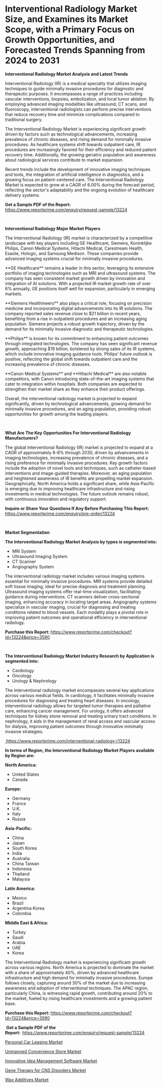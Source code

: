 <p><h1>Interventional Radiology Market Size, and Examines its Market Scope, with a Primary Focus on Growth Opportunities, and Forecasted Trends Spanning from 2024 to 2031</h1></p><p><strong>Interventional Radiology Market Analysis and Latest Trends</strong></p>
<p><p>Interventional Radiology (IR) is a medical specialty that utilizes imaging techniques to guide minimally invasive procedures for diagnostic and therapeutic purposes. It encompasses a range of practices including vascular interventions, biopsies, embolization, and local tumor ablation. By employing advanced imaging modalities like ultrasound, CT scans, and fluoroscopy, interventional radiologists can perform precise interventions that reduce recovery time and minimize complications compared to traditional surgery.</p><p>The Interventional Radiology Market is experiencing significant growth driven by factors such as technological advancements, increasing prevalence of chronic diseases, and rising demand for minimally invasive procedures. As healthcare systems shift towards outpatient care, IR procedures are increasingly favored for their efficiency and reduced patient recovery time. Additionally, the growing geriatric population and awareness about radiological services contribute to market expansion.</p><p>Recent trends include the development of innovative imaging techniques and tools, the integration of artificial intelligence in diagnostics, and a growing focus on patient-centered care. The Interventional Radiology Market is expected to grow at a CAGR of 6.00% during the forecast period, reflecting the sector's adaptability and the ongoing evolution of healthcare delivery systems.</p></p>
<p><strong>Get a Sample PDF of the Report:&nbsp;</strong> <a href="https://www.reportprime.com/enquiry/request-sample/13224?utm_campaign=1170&utm_medium=2&utm_source=Github&utm_content=ia&utm_term=25112024&utm_id=interventional-radiology">https://www.reportprime.com/enquiry/request-sample/13224</a></p>
<p>&nbsp;</p>
<p><strong>Interventional Radiology Major Market Players</strong></p>
<p><p>The Interventional Radiology (IR) market is characterized by a competitive landscape with key players including GE Healthcare, Siemens, Koninklijke Philips, Canon Medical Systems, Hitachi Medical, Carestream Health, Esaote, Hologic, and Samsung Medison. These companies provide advanced imaging systems crucial for minimally invasive procedures.</p><p>**GE Healthcare** remains a leader in this sector, leveraging its extensive portfolio of imaging technologies such as MRI and ultrasound systems. The company has seen consistent market growth driven by innovation and integration of AI solutions. With a projected IR market growth rate of over 6% annually, GE positions itself well for expansion, particularly in emerging markets.</p><p>**Siemens Healthineers** also plays a critical role, focusing on precision medicine and incorporating digital advancements into its IR solutions. The company reported sales revenue close to $21 billion in recent years, benefiting from a rise in outpatient procedures and an increasing aging population. Siemens projects a robust growth trajectory, driven by the demand for its minimally invasive diagnostic and therapeutic technologies.</p><p>**Philips** is known for its commitment to enhancing patient outcomes through integrated technologies. The company has seen significant revenue growth, approaching $19 billion, bolstered by strong sales of its IR systems, which include innovative imaging guidance tools. Philips' future outlook is positive, reflecting the global shift towards outpatient care and the increasing prevalence of chronic diseases.</p><p>**Canon Medical Systems** and **Hitachi Medical** are also notable competitors, with Canon introducing state-of-the-art imaging systems that cater to integration within hospitals. Both companies are expected to strengthen their market share as they enhance their product offerings.</p><p>Overall, the interventional radiology market is projected to expand significantly, driven by technological advancements, growing demand for minimally invasive procedures, and an aging population, providing robust opportunities for growth among the leading players.</p></p>
<p>&nbsp;</p>
<p><strong>What Are The Key Opportunities For Interventional Radiology Manufacturers?</strong></p>
<p><p>The global Interventional Radiology (IR) market is projected to expand at a CAGR of approximately 6-8% through 2030, driven by advancements in imaging technologies, increasing prevalence of chronic diseases, and a rising preference for minimally invasive procedures. Key growth factors include the adoption of novel tools and techniques, such as catheter-based interventions and image-guided therapies. Moreover, an aging population and heightened awareness of IR benefits are propelling market expansion. Geographically, North America holds a significant share, while Asia-Pacific is emerging due to improving healthcare infrastructure and rising investments in medical technologies. The future outlook remains robust, with continuous innovation and regulatory support.</p></p>
<p><strong>Inquire or Share Your Questions If Any Before Purchasing This Report:</strong> <a href="https://www.reportprime.com/enquiry/pre-order/13224?utm_campaign=1170&utm_medium=2&utm_source=Github&utm_content=ia&utm_term=25112024&utm_id=interventional-radiology">https://www.reportprime.com/enquiry/pre-order/13224</a></p>
<p>&nbsp;</p>
<p><strong>Market Segmentation</strong></p>
<p><strong>The Interventional Radiology Market Analysis by types is segmented into:</strong></p>
<p><ul><li>MRI System</li><li>Ultrasound Imaging System</li><li>CT Scanner</li><li>Angiography System</li></ul></p>
<p><p>The interventional radiology market includes various imaging systems essential for minimally invasive procedures. MRI systems provide detailed soft tissue imaging, ideal for precise diagnosis and treatment planning. Ultrasound imaging systems offer real-time visualization, facilitating guidance during interventions. CT scanners deliver cross-sectional imaging, enhancing accuracy in locating target areas. Angiography systems specialize in vascular imaging, crucial for diagnosing and treating conditions related to blood vessels. Each modality plays a pivotal role in improving patient outcomes and operational efficiency in interventional radiology.</p></p>
<p><strong>Purchase this Report:&nbsp;</strong><a href="https://www.reportprime.com/checkout?id=13224&price=3590&utm_campaign=1170&utm_medium=2&utm_source=Github&utm_content=ia&utm_term=25112024&utm_id=interventional-radiology">https://www.reportprime.com/checkout?id=13224&price=3590</a></p>
<p>&nbsp;</p>
<p><strong>The Interventional Radiology Market Industry Research by Application is segmented into:</strong></p>
<p><ul><li>Cardiology</li><li>Oncology</li><li>Urology & Nephrology</li></ul></p>
<p><p>The interventional radiology market encompasses several key applications across various medical fields. In cardiology, it facilitates minimally invasive procedures for diagnosing and treating heart diseases. In oncology, interventional radiology allows for targeted tumor therapies and palliative care, enhancing cancer management. For urology, it offers advanced techniques for kidney stone removal and treating urinary tract conditions. In nephrology, it aids in the management of renal access and vascular access for dialysis, improving patient outcomes through innovative minimally invasive strategies.</p></p>
<p><a href="https://www.reportprime.com/interventional-radiology-r13224?utm_campaign=1170&utm_medium=2&utm_source=Github&utm_content=ia&utm_term=25112024&utm_id=interventional-radiology">&nbsp;https://www.reportprime.com/interventional-radiology-r13224</a></p>
<p><strong>In terms of Region, the Interventional Radiology Market Players available by Region are:</strong></p>
<p>
    <p> <strong> North America: </strong>
        <ul>
            <li>United States</li>
            <li>Canada</li>
        </ul>
        </p> 
    <p> <strong> Europe: </strong>
        <ul>
            <li>Germany</li>
            <li>France</li>
            <li>U.K.</li>
            <li>Italy</li>
            <li>Russia</li>
        </ul>
        </p> 
    <p> <strong> Asia-Pacific: </strong>
        <ul>
            <li>China</li>
            <li>Japan</li>
            <li>South Korea</li>
            <li>India</li>
            <li>Australia</li>
            <li>China Taiwan</li>
            <li>Indonesia</li>
            <li>Thailand</li>
            <li>Malaysia</li>
        </ul>
        </p> 
    <p> <strong> Latin America: </strong>
        <ul>
            <li>Mexico</li>
            <li>Brazil</li>
            <li>Argentina Korea</li>
            <li>Colombia</li>
        </ul>
        </p> 
    <p> <strong> Middle East & Africa: </strong>
        <ul>
            <li>Turkey</li>
            <li>Saudi</li>
            <li>Arabia</li>
            <li>UAE</li>
            <li>Korea</li>
        </ul>
    </p>
    </p>
<p><p>The Interventional Radiology market is experiencing significant growth across various regions. North America is projected to dominate the market with a share of approximately 40%, driven by advanced healthcare infrastructure and high demand for minimally invasive procedures. Europe follows closely, capturing around 30% of the market due to increasing awareness and adoption of interventional techniques. The APAC region, particularly China, is witnessing rapid growth, contributing around 20% to the market, fueled by rising healthcare investments and a growing patient base.</p></p>
<p><strong>Purchase this Report: </strong><a href="https://www.reportprime.com/checkout?id=13224&price=3590&utm_campaign=1170&utm_medium=2&utm_source=Github&utm_content=ia&utm_term=25112024&utm_id=interventional-radiology">https://www.reportprime.com/checkout?id=13224&price=3590</a></p>
<p>&nbsp;<strong>Get a Sample PDF of the Report:&nbsp;&nbsp;</strong><a href="https://www.reportprime.com/enquiry/request-sample/13224?utm_campaign=1170&utm_medium=2&utm_source=Github&utm_content=ia&utm_term=25112024&utm_id=interventional-radiology">https://www.reportprime.com/enquiry/request-sample/13224</a></p>
<p><strong></strong></p>
<p><p><a href="https://www.linkedin.com/pulse/recent-analysis-personal-car-leasing-market-trends-share-qofye?utm_campaign=1170&utm_medium=2&utm_source=Github&utm_content=ia&utm_term=25112024&utm_id=interventional-radiology">Personal Car Leasing Market</a></p><p><a href="https://www.linkedin.com/pulse/global-unmanned-convenience-store-market-exploring-share-vxwoe?utm_campaign=1170&utm_medium=2&utm_source=Github&utm_content=ia&utm_term=25112024&utm_id=interventional-radiology">Unmanned Convenience Store Market</a></p><p><a href="https://issuu.com/reportprime-2/docs/innovative-idea-management-software_fdb43f03e385ef?utm_campaign=1170&utm_medium=2&utm_source=Github&utm_content=ia&utm_term=25112024&utm_id=interventional-radiology">Innovative Idea Management Software Market</a></p><p><a href="https://issuu.com/reportprime-2/docs/gene-therapy-for-cns-disorders-mark_8032afeacbb386?utm_campaign=1170&utm_medium=2&utm_source=Github&utm_content=ia&utm_term=25112024&utm_id=interventional-radiology">Gene Therapy for CNS Disorders Market</a></p><p><a href="https://www.linkedin.com/pulse/insightful-wax-additives-market-report-2024-2031-development-1bple?utm_campaign=1170&utm_medium=2&utm_source=Github&utm_content=ia&utm_term=25112024&utm_id=interventional-radiology">Wax Additives Market</a></p></p>